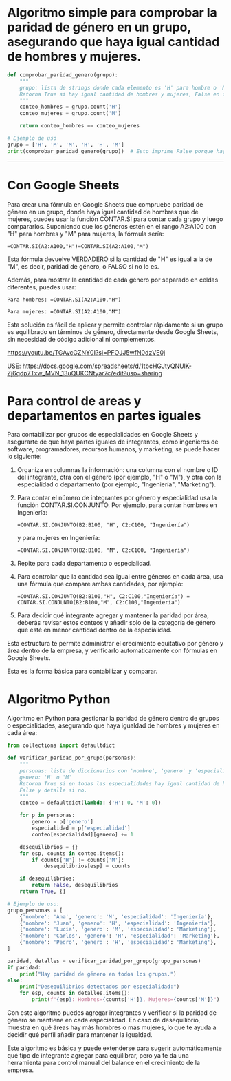 # Algoritmo simple para comprobar la paridad de género en un grupo, asegurando que haya igual cantidad de hombres y mujeres.

```python
def comprobar_paridad_genero(grupo):
    """
    grupo: lista de strings donde cada elemento es 'H' para hombre o 'M' para mujer
    Retorna True si hay igual cantidad de hombres y mujeres, False en caso contrario
    """
    conteo_hombres = grupo.count('H')
    conteo_mujeres = grupo.count('M')

    return conteo_hombres == conteo_mujeres

# Ejemplo de uso
grupo = ['H', 'M', 'M', 'H', 'H', 'M']
print(comprobar_paridad_genero(grupo))  # Esto imprime False porque hay 3 hombres y 3 mujeres
```

---

# Con Google Sheets

Para crear una fórmula en Google Sheets que compruebe paridad de género en un grupo, donde haya igual cantidad de hombres que de mujeres, puedes usar la función CONTAR.SI para contar cada grupo y luego compararlos. Suponiendo que los géneros estén en el rango A2:A100 con "H" para hombres y "M" para mujeres, la fórmula sería:

```
=CONTAR.SI(A2:A100,"H")=CONTAR.SI(A2:A100,"M")
```

Esta fórmula devuelve VERDADERO si la cantidad de "H" es igual a la de "M", es decir, paridad de género, o FALSO si no lo es.

Además, para mostrar la cantidad de cada género por separado en celdas diferentes, puedes usar:

    Para hombres: =CONTAR.SI(A2:A100,"H")

    Para mujeres: =CONTAR.SI(A2:A100,"M")

Esta solución es fácil de aplicar y permite controlar rápidamente si un grupo es equilibrado en términos de género, directamente desde Google Sheets, sin necesidad de código adicional ni complementos.

https://youtu.be/TGAycGZNY0I?si=PFOJJ5wfN0dzVE0j



USE:
https://docs.google.com/spreadsheets/d/1tbcHGJtyQNUlK-Zj6qdp7Txw_MVN_13uQUKCNtyar7c/edit?usp=sharing


# Para control de areas y departamentos en partes iguales

Para contabilizar por grupos de especialidades en Google Sheets y asegurarte de que haya partes iguales de integrantes, como ingenieros de software, programadores, recursos humanos, y marketing, se puede hacer lo siguiente:

1. Organiza en columnas la información: una columna con el nombre o ID del integrante, otra con el género (por ejemplo, "H" o "M"), y otra con la especialidad o departamento (por ejemplo, "Ingeniería", "Marketing").

2. Para contar el número de integrantes por género y especialidad usa la función CONTAR.SI.CONJUNTO. Por ejemplo, para contar hombres en Ingeniería:
   
   ``` 
   =CONTAR.SI.CONJUNTO(B2:B100, "H", C2:C100, "Ingeniería") 
   ```
   
   y para mujeres en Ingeniería:
   
   ```
   =CONTAR.SI.CONJUNTO(B2:B100, "M", C2:C100, "Ingeniería")
   ```

3. Repite para cada departamento o especialidad.

4. Para controlar que la cantidad sea igual entre géneros en cada área, usa una fórmula que compare ambas cantidades, por ejemplo:

   ```
   =CONTAR.SI.CONJUNTO(B2:B100,"H", C2:C100,"Ingeniería") = CONTAR.SI.CONJUNTO(B2:B100,"M", C2:C100,"Ingeniería")
   ```

5. Para decidir qué integrante agregar y mantener la paridad por área, deberás revisar estos conteos y añadir solo de la categoría de género que esté en menor cantidad dentro de la especialidad.

Esta estructura te permite administrar el crecimiento equitativo por género y área dentro de la empresa, y verificarlo automáticamente con fórmulas en Google Sheets.

Esta es la forma básica para contabilizar y comparar.


# Algoritmo Python

Algoritmo en Python para gestionar la paridad de género dentro de grupos o especialidades, asegurando que haya igualdad de hombres y mujeres en cada área:

```python
from collections import defaultdict

def verificar_paridad_por_grupo(personas):
    """
    personas: lista de diccionarios con 'nombre', 'genero' y 'especialidad'
    genero: 'H' o 'M'
    Retorna True si en todas las especialidades hay igual cantidad de hombres y mujeres;
    False y detalle si no.
    """
    conteo = defaultdict(lambda: {'H': 0, 'M': 0})

    for p in personas:
        genero = p['genero']
        especialidad = p['especialidad']
        conteo[especialidad][genero] += 1

    desequilibrios = {}
    for esp, counts in conteo.items():
        if counts['H'] != counts['M']:
            desequilibrios[esp] = counts

    if desequilibrios:
        return False, desequilibrios
    return True, {}

# Ejemplo de uso:
grupo_personas = [
    {'nombre': 'Ana', 'genero': 'M', 'especialidad': 'Ingeniería'},
    {'nombre': 'Juan', 'genero': 'H', 'especialidad': 'Ingeniería'},
    {'nombre': 'Lucía', 'genero': 'M', 'especialidad': 'Marketing'},
    {'nombre': 'Carlos', 'genero': 'H', 'especialidad': 'Marketing'},
    {'nombre': 'Pedro', 'genero': 'H', 'especialidad': 'Marketing'},
]

paridad, detalles = verificar_paridad_por_grupo(grupo_personas)
if paridad:
    print("Hay paridad de género en todos los grupos.")
else:
    print("Desequilibrios detectados por especialidad:")
    for esp, counts in detalles.items():
        print(f"{esp}: Hombres={counts['H']}, Mujeres={counts['M']}")
```

Con este algoritmo puedes agregar integrantes y verificar si la paridad de género se mantiene en cada especialidad. En caso de desequilibrio, muestra en qué áreas hay más hombres o más mujeres, lo que te ayuda a decidir qué perfil añadir para mantener la igualdad.

Este algoritmo es básica y puede extenderse para sugerir automáticamente qué tipo de integrante agregar para equilibrar, pero ya te da una herramienta para control manual del balance en el crecimiento de la empresa.


